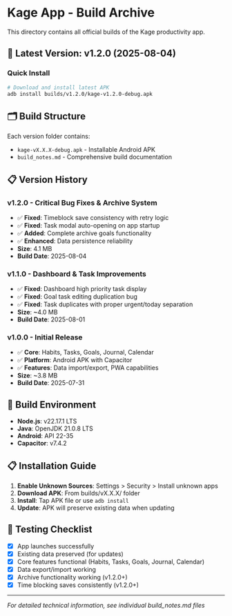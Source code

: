 # Kage App - Build Archive

This directory contains all official builds of the Kage productivity app.

## 📱 Latest Version: v1.2.0 (2025-08-04)

### Quick Install
```bash
# Download and install latest APK
adb install builds/v1.2.0/kage-v1.2.0-debug.apk
```

## 🗂️ Build Structure

Each version folder contains:
- `kage-vX.X.X-debug.apk` - Installable Android APK
- `build_notes.md` - Comprehensive build documentation

## 📋 Version History

### v1.2.0 - Critical Bug Fixes & Archive System
- ✅ **Fixed**: Timeblock save consistency with retry logic
- ✅ **Fixed**: Task modal auto-opening on app startup  
- ✅ **Added**: Complete archive goals functionality
- ✅ **Enhanced**: Data persistence reliability
- **Size**: 4.1 MB
- **Build Date**: 2025-08-04

### v1.1.0 - Dashboard & Task Improvements
- ✅ **Fixed**: Dashboard high priority task display
- ✅ **Fixed**: Goal task editing duplication bug
- ✅ **Fixed**: Task duplicates with proper urgent/today separation
- **Size**: ~4.0 MB
- **Build Date**: 2025-08-01

### v1.0.0 - Initial Release  
- ✅ **Core**: Habits, Tasks, Goals, Journal, Calendar
- ✅ **Platform**: Android APK with Capacitor
- ✅ **Features**: Data import/export, PWA capabilities
- **Size**: ~3.8 MB
- **Build Date**: 2025-07-31

## 🔧 Build Environment

- **Node.js**: v22.17.1 LTS
- **Java**: OpenJDK 21.0.8 LTS  
- **Android**: API 22-35
- **Capacitor**: v7.4.2

## 📋 Installation Guide

1. **Enable Unknown Sources**: Settings > Security > Install unknown apps
2. **Download APK**: From builds/vX.X.X/ folder
3. **Install**: Tap APK file or use `adb install`
4. **Update**: APK will preserve existing data when updating

## 🧪 Testing Checklist

- [X] App launches successfully
- [X] Existing data preserved (for updates)
- [X] Core features functional (Habits, Tasks, Goals, Journal, Calendar)
- [X] Data export/import working
- [X] Archive functionality working (v1.2.0+)
- [X] Time blocking saves consistently (v1.2.0+)

---

*For detailed technical information, see individual build_notes.md files*